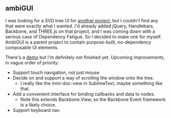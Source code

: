 ambiGUI
---------

I was looking for a SVG tree UI for [another
project](https://rluckom.github.io/lasertutor), but I couldn't find any that
were exactly what I wanted. I'd already added jQuery, Handlebars, Backbone, and
THREE.js on that project, and I was coming down with a serious case of
Dependency Fatigue. So I decided to make one for myself. AmbiGUI is a parent
project to contain purpose-built, no-dependency composable UI elements. 

There's a [demo](https://rluckom.github.io/ambigui#DOGWOOD) but I'm definitely 
not finished yet. Upcoming improvements, in vague order of priority:

 * Support touch navigation, not just mouse
 * Decide on and support a way of scrolling the window onto the tree.
   * I really like the mini-doc-view in SublimeText, maybe something like that.
 * Add a convenient interface for binding callbacks and data to nodes.
   * Note this extends Backbone.View, so the Backbone Event framework is a
     likely choice.
 * Support keyboard nav.
